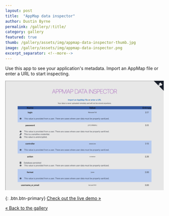 ```yaml
---
layout: post
title:  "AppMap data inspector"
author: Dustin Byrne
permalink: /gallery/:title/
category: gallery
featured: true
thumb: /gallery/assets/img/appmap-data-inspector-thumb.jpg
image: /gallery/assets/img/appmap-data-inspector.png
excerpt_separator: <!--more-->
---
```

Use this app to see your application's metadata. Import an AppMap file or enter a URL to start inspecting.
<!--more-->

[![Check out the live demo](/gallery/assets/img/appmap-data-inspector.png)](https://appmap-data-inspector.netlify.app/?url=https%3A%2F%2Fapp.land%2Fapi%2Fscenarios%2Ffbc57147-b947-4423-bd60-ef0d3369726d)

{: .btn.btn-primary}
[Check out the live demo &raquo;](https://appmap-data-inspector.netlify.app/?url=https%3A%2F%2Fapp.land%2Fapi%2Fscenarios%2Ffbc57147-b947-4423-bd60-ef0d3369726d)

[&laquo; Back to the gallery](/gallery)

